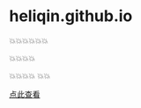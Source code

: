 heliqin.github.io
=================
:boom::boom::boom::collision::collision::collision:


:boom::boom::collision::collision:


:boom::boom::collision::collision:
:boom::collision:

[点此查看](http://heliqin.github.com)
